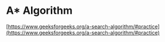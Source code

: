 # A\* Algorithm

[https://www.geeksforgeeks.org/a-search-algorithm/#practice](https://www.geeksforgeeks.org/a-search-algorithm/#practice)
